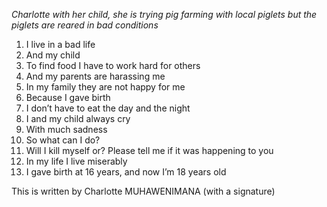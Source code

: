 *Charlotte with her child, she is trying pig farming with local piglets but the piglets are reared in bad
conditions*

1.	I live in a bad life
2.	And my child
3.	To find food I have to work hard for others
4.	And my parents are harassing me
5.	In my family they are not happy for me
6.	Because I gave birth
7.	I don’t have to eat the day and the night
8.	I and my child always cry
9.	With much sadness
10.	So what can I do?
11.	Will I kill myself or? Please tell me if it was happening to you
12.	In my life I live miserably
13.	I gave birth at 16 years, and  now I’m 18 years old 
       
This is written by  Charlotte MUHAWENIMANA (with a signature)



